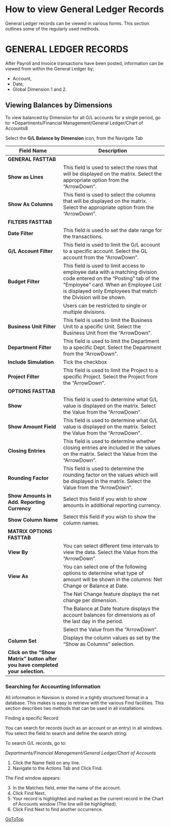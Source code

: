 # How to view General Ledger Records

General Ledger records can be viewed in various forms.  This section outlines some of the regularly used methods.


# GENERAL LEDGER RECORDS

After Payroll and Invoice transactions have been posted, information can be viewed from within the General Ledger by;
- Account, 
- Date, 
- Global Dimension 1 and 2.

## Viewing Balances by Dimensions

To view balanced by Dimension for all G/L accounts for a single period, go to: *Departments/Financial Management/General Ledger/Chart of Accounts8

Select the **G/L Balance by Dimension** icon, from the Navigate Tab

|Field Name|Description|
|--------------------------|----------------------------|
|**GENERAL FASTTAB**||
|**Show as Lines**|This field is used to select the rows that will be displayed on the matrix.  Select the appropriate option from the “ArrowDown”.  |
|**Show As Columns**|This field is used to select the columns that will be displayed on the matrix. Select the appropriate option from the “ArrowDown”. |
|**FILTERS FASTTAB**||
|**Date Filter**|This field is used to set the date range for the transactions.|
|**G/L Account Filter**|This field is used to limit the G/L account to a specific account. Select the GL account from the “ArrowDown”.|
|**Budget Filter**|This field is used to limit access to employee data with a matching division code entered on the “Posting” tab of the “Employee” card.  When an Employee List is displayed only Employees that match the Division will be shown.  |
||Users can be restricted to single or multiple divisions.|
|**Business Unit Filter**|This field is used to limit the Business Unit to a specific Unit. Select the Business Unit from the “ArrowDown”.|
|**Department Filter**|This field is used to limit the Department to a specific Dept. Select the Department from the “ArrowDown”.|
|**Include Simulation**|Tick the checkbox|
|**Project Filter**|This field is used to limit the Project to a specific Project. Select the Project from the “ArrowDown”.|
|**OPTIONS FASTTAB**||
|**Show**|This field is used to determine what G/L value is displayed on the matrix. Select the Value from the “ArrowDown”.|
|**Show Amount Field**|This field is used to determine what G/L value is displayed on the matrix. Select the Value from the “ArrowDown”.|
|**Closing Entries**|This field is used to determine whether closing entries are included in the values on the matrix. Select the Value from the “ArrowDown”.|
|**Rounding Factor**|This field is used to determine the rounding factor on the values which will be displayed in the matrix. Select the Value from the “ArrowDown”.|
|**Show Amounts in Add. Reporting Currency**|Select this field if you wish to show amounts in additional reporting currency.|
|**Show Column Name**|Select this field if you wish to show the column names.|
|**MATRIX OPTIONS FASTTAB**||
|**View By**|You can select different time intervals to view the data. Select the Value from the “ArrowDown”.|
|**View As**|You can select one of the following options to determine what type of amount will be shown in the columns: Net Change or Balance at Date.|
||The Net Change feature displays the net change per dimension.  |
||The Balance at Date feature displays the account balances for dimensions as of the last day in the period.|
||Select the Value from the “ArrowDown”.|
|**Column Set**|Displays the column values as set by the “Show as Columns” selection.|
|**Click on the “Show Matrix” button after you have completed your selection.**|



### Searching for Accounting Information

All information in Navision is stored in a tightly structured format in a database.  This makes is easy to retrieve with the various Find facilities.  This section describes two methods that can be used in all installations.

Finding a specific Record

You can search for records (such as an account or an entry) in all windows.  You select the field to search and define the search string:

To search G/L records, go to:

*Departments/Financial Management/General Ledger/Chart of Accounts*
 

1. Click the Name field on any line.
2. Navigate to the Actions Tab and Click Find.    

The Find window appears:

3. In the Matches field, enter the name of the account.
4. Click Find Next.
5. Your record is highlighted and marked as the current record in the Chart of Accounts window (The line will be highlighted).
6. Click Find Next to find another occurrence.


[GoToTop](#how-to-view-general-ledger-records)

